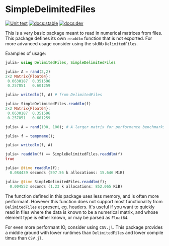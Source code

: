 # SimpleDelimitedFiles

[![Unit test](https://github.com/jishnub/SimpleDelimitedFiles.jl/actions/workflows/CI.yml/badge.svg)](https://github.com/jishnub/SimpleDelimitedFiles.jl/actions/workflows/CI.yml)
[![docs:stable](https://img.shields.io/badge/docs-stable-blue.svg)](https://jishnub.github.io/SimpleDelimitedFiles.jl/stable)
[![docs:dev](https://img.shields.io/badge/docs-dev-blue.svg)](https://jishnub.github.io/SimpleDelimitedFiles.jl/dev)

This is a very basic package meant to read in numerical matrices from files.
This package defines its own `readdlm` function that is not exported.
For more advanced usage consider using the stdlib `DelimitedFiles`.

Examples of usage:

```julia
julia> using DelimitedFiles, SimpleDelimitedFiles

julia> A = rand(2,2)
2×2 Matrix{Float64}:
 0.0630187  0.351596
 0.257851   0.601259

julia> writedlm(f, A) # from DelimitedFiles

julia> SimpleDelimitedFiles.readdlm(f)
2×2 Matrix{Float64}:
 0.0630187  0.351596
 0.257851   0.601259

julia> A = rand(100, 100); # A larger matrix for performance benchmarks

julia> f = tempname();

julia> writedlm(f, A)

julia> readdlm(f) == SimpleDelimitedFiles.readdlm(f)
true

julia> @time readdlm(f);
  0.084439 seconds (597.56 k allocations: 15.646 MiB)

julia> @time SimpleDelimitedFiles.readdlm(f);
  0.004552 seconds (1.23 k allocations: 852.065 KiB)
```

The function defined in this package uses less memory, and is often more performant. However this function does not support most functionality from `DelimitedFiles` at present, eg. headers. It's useful if you want to quickly read in files where the data is known to be a numerical matrix, and whose element type is either known, or may be parsed as `Float64`.

For even more performant IO, consider using `CSV.jl`. This package provides a middle ground with lower runtimes than `DelimitedFiles` and lower compile times than `CSV.jl`.
